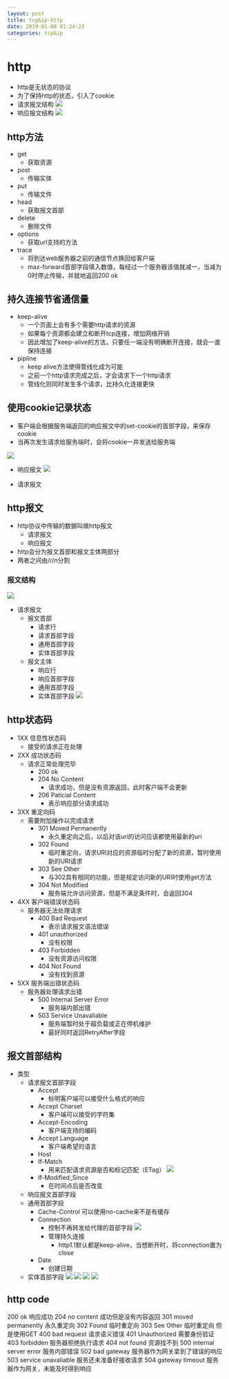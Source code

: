 ```yaml
--- 
layout: post 
title: tcp&ip-http 
date: 2019-01-08 01:24:23 
categories: tcp&ip 
---
```

# http
- http是无状态的协议
- 为了保持http的状态，引入了cookie
- 请求报文结构
![](https://cdn.jsdelivr.net/gh/nber1994/fu0k@master/uPic/20181128161900440_707298140.png)
- 响应报文结构
![](https://cdn.jsdelivr.net/gh/nber1994/fu0k@master/uPic/20181128161926144_1237852835.png)

## http方法
- get
    - 获取资源
- post
    - 传输实体
- put
    - 传输文件
- head
    - 获取报文首部
- delete
    - 删除文件
- options
    - 获取url支持的方法
- trace
    - 将到达web服务器之前的通信节点换回给客户端
    - max-forward首部字段填入数值，每经过一个服务器该值就减一，当减为0时停止传输，并就地返回200 ok
## 持久连接节省通信量
- keep-alive 
    - 一个页面上会有多个需要http请求的资源
    - 如果每个资源都会建立和断开tcp连接，增加网络开销
    - 因此增加了keep-alive的方法，只要任一端没有明确断开连接，就会一直保持连接
- pipline
    - keep alive方法使得管线化成为可能
    - 之前一个http请求完成之后，才会请求下一个http请求
    - 管线化则同时发生多个请求，比持久化连接更快
## 使用cookie记录状态
- 客户端会根据服务端返回的响应报文中的set-cookie的首部字段，来保存cookie
- 当再次发生请求给服务端时，会将cookie一并发送给服务端

![](https://cdn.jsdelivr.net/gh/nber1994/fu0k@master/uPic/20181128164200907_1918509356.png)

- 响应报文
![](https://cdn.jsdelivr.net/gh/nber1994/fu0k@master/uPic/20181128164226475_2067270234.png)

- 请求报文

## http报文
- http协议中传输的数据叫做http报文
    - 请求报文
    - 响应报文
- http会分为报文首部和报文主体两部分
- 两者之间由/r/n分割
### 报文结构
![](https://cdn.jsdelivr.net/gh/nber1994/fu0k@master/uPic/20181128164553814_472898025.png)
- 请求报文
    - 报文首部
        - 请求行
        - 请求首部字段
        - 通用首部字段
        - 实体首部字段
    - 报文主体
        - 响应行
        - 响应首部字段
        - 通用首部字段
        - 实体首部字段
![](https://cdn.jsdelivr.net/gh/nber1994/fu0k@master/uPic/20181128164929628_160128628.png)

## http状态码
- 1XX 信息性状态码
    - 接受的请求正在处理
- 2XX 成功状态码
    - 请求正常处理完毕
        - 200 ok
        - 204 No Content 
            - 请求成功，但是没有资源返回，此时客户端不会更新
        - 206 Paticial Content
            - 表示响应部分请求成功
- 3XX 重定向码
    - 需要附加操作以完成请求
        - 301 Moved Permanently
            - 永久重定向之后，以后对该uri的访问应该都使用最新的uri
        - 302 Found
            - 临时重定向，请求URI对应的资源临时分配了新的资源，暂时使用新的URI请求
        - 303 See Other
            - 与302具有相同的功能，但是规定访问新的URI时使用get方法
        - 304 Not Modified
            - 服务端允许访问资源，但是不满足条件时，会返回304
- 4XX 客户端错误状态码
    - 服务器无法处理请求
        - 400 Bad Request
            - 表示请求报文语法错误
        - 401 unauthorized
            - 没有权限
        - 403 Forbidden
            - 没有资源访问权限
        - 404 Not Found
            - 没有找到资源
- 5XX 服务端出错状态码
    - 服务器处理请求出错
        - 500 Internal Server Error
            - 服务端内部出错
        - 503 Service Unavaliable
            - 服务端暂时处于超负载或正在停机维护
            - 最好同时返回RetryAfter字段
## 报文首部结构
- 类型
    - 请求报文首部字段
        - Accept
            - 标明客户端可以接受什么格式的响应
        - Accept Charset
            - 客户端可以接受的字符集
        - Accept-Encoding
            - 客户端支持的编码
        - Accept Language
            - 客户端希望的语言
        - Host
        - If-Match
            - 用来匹配请求资源是否和标记匹配（ETag）
            ![](https://cdn.jsdelivr.net/gh/nber1994/fu0k@master/uPic/20181128181228604_203395618.png)
        - If-Modified_Since
            - 在时间点后是否改变
    - 响应报文首部字段
    - 通用首部字段
        - Cache-Control 可以使用no-cache来不是有缓存
        - Connection
            - 控制不再转发给代理的首部字段
             ![](https://cdn.jsdelivr.net/gh/nber1994/fu0k@master/uPic/20181128180525077_1653907998.png)
            - 管理持久连接
                - http1.1默认都是keep-alive，当想断开时，将connection置为close
        - Date
            - 创建日期
    - 实体首部字段
![](https://cdn.jsdelivr.net/gh/nber1994/fu0k@master/uPic/20181128173919638_484841105.png)
![](https://cdn.jsdelivr.net/gh/nber1994/fu0k@master/uPic/20181128173937060_1171495017.png)
![](https://cdn.jsdelivr.net/gh/nber1994/fu0k@master/uPic/20181128173952665_1186675023.png)
![](https://cdn.jsdelivr.net/gh/nber1994/fu0k@master/uPic/20181128174004923_766481872.png)

## http code
200 ok 响应成功
204 no content 成功但是没有内容返回
301 moved permanently 永久重定向
302 Found 临时重定向
303 See Other  临时重定向 但是使用GET
400 bad request 请求语义错误
401 Unauthorized 需要身份验证
403 forbidden 服务器拒绝执行请求
404 not found 资源找不到
500 internal server error 服务内部错误
502 bad gateway 服务器作为网关拿到了错误的响应
503 service unavaliable 服务还未准备好接收请求
504 gateway timeout 服务器作为网关，未能及时得到响应
